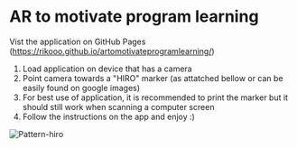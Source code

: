 # AR to motivate program learning

Vist the application on GitHub Pages (https://rikooo.github.io/artomotivateprogramlearning/)

1. Load application on device that has a camera
2. Point camera towards a "HIRO" marker (as attatched bellow or can be easily found on google images)
3. For best use of application, it is recommended to print the marker but it should still work when scanning a computer screen
4. Follow the instructions on the app and enjoy :)

![Pattern-hiro](https://github.com/user-attachments/assets/a3e27979-488e-495a-8c53-c9e8a99dc91c)
